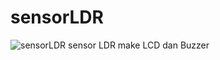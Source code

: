 # sensorLDR
![sensorLDR](https://socialify.git.ci/fardardnsyh/sensorLDR/image?language=1&owner=1&name=1&stargazers=1&theme=Light)
sensor LDR make LCD dan Buzzer 

